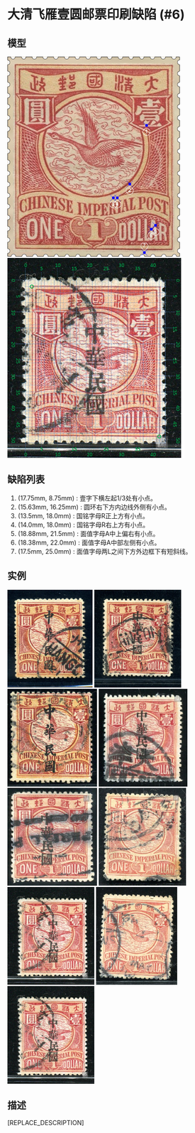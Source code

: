 # 大清飞雁壹圆邮票印刷缺陷 (#6)

## 模型
<img src="model.png" height=450/> <img src="sampling.png" height=450/>

## 缺陷列表
1. (17.75mm, 8.75mm) :  壹字下横左起1/3处有小点。
1. (15.63mm, 16.25mm) :  圆环右下方内边线外侧有小点。
1. (13.5mm, 18.0mm) :  国铭字母R正上方有小点。
1. (14.0mm, 18.0mm) :  国铭字母R右上方有小点。
1. (18.88mm, 21.5mm) :  面值字母A中上偏右有小点。
1. (18.38mm, 22.0mm) :  面值字母A中部左侧有小点。
1. (17.5mm, 25.0mm) :  面值字母两L之间下方外边框下有短斜线。


## 实例
<img src="2008-12-17_00024307101A.jpg" height=220/> <img src="2010-02-21_00031353003A.jpg" height=220/> <img src="2011-01-12_00039633057A.jpg" height=220/> <img src="2011-06-28_00046008072A.jpg" height=220/> <img src="2012-04-22_00060343150A.jpg" height=220/> <img src="2013-08-27_00121425089A.jpg" height=220/> <img src="2014-03-08_00136538023A.jpg" height=220/> <img src="2014-07-14_00148907011A.jpg" height=220/> <img src="2014_w09_136538023A.jpg" height=220/> 


## 描述
[REPLACE_DESCRIPTION]
